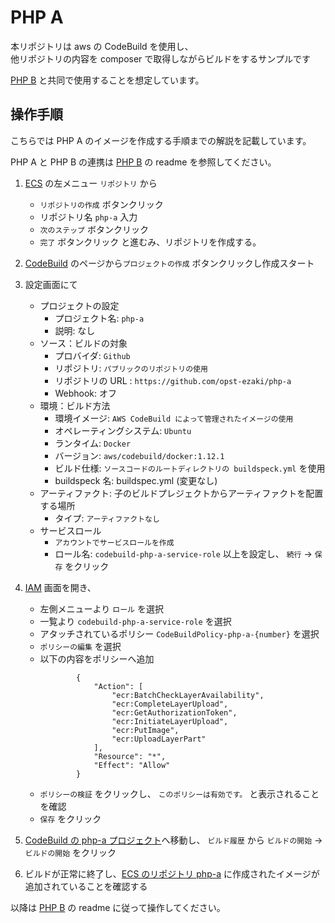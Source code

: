 # PHP A

本リポジトリは aws の CodeBuild を使用し、  
他リポジトリの内容を composer で取得しながらビルドをするサンプルです

[PHP B](https://github.com/opst-ezaki/php-b) と共同で使用することを想定しています。

## 操作手順

こちらでは PHP A のイメージを作成する手順までの解説を記載しています。

PHP A と PHP B の連携は [PHP B](https://github.com/opst-ezaki/php-b) の readme を参照してください。

1. [ECS](https://ap-northeast-1.console.aws.amazon.com/ecs/home?region=ap-northeast-1#/repositories) の左メニュー `リポジトリ` から
    - `リポジトリの作成` ボタンクリック
    - リポジトリ名 `php-a` 入力
    - `次のステップ` ボタンクリック
    - `完了` ボタンクリック
  と進むみ、リポジトリを作成する。

1. [CodeBuild](https://ap-northeast-1.console.aws.amazon.com/codebuild/home?region=ap-northeast-1#/projects) のページから`プロジェクトの作成` ボタンクリックし作成スタート

1. 設定画面にて
    - プロジェクトの設定
        - プロジェクト名: `php-a`
        - 説明: なし
    - ソース：ビルドの対象
        - プロバイダ: `Github`
        - リポジトリ: `パブリックのリポジトリの使用`
        - リポジトリの URL : `https://github.com/opst-ezaki/php-a`
        - Webhook: オフ
    - 環境：ビルド方法
        - 環境イメージ: `AWS CodeBuild によって管理されたイメージの使用`
        - オペレーティングシステム: `Ubuntu`
        - ランタイム: `Docker`
        - バージョン: `aws/codebuild/docker:1.12.1`
        - ビルド仕様: `ソースコードのルートディレクトリの buildspeck.yml` を使用
        - buildspeck 名: buildspec.yml (変更なし)
    - アーティファクト: 子のビルドプレジェクトからアーティファクトを配置する場所
        - タイプ: `アーティファクトなし`
    - サービスロール
        - `アカウントでサービスロールを作成`
        - ロール名: `codebuild-php-a-service-role`
    以上を設定し、 `続行` -> `保存` をクリック
1. [IAM](https://console.aws.amazon.com/iam/home?region=ap-northeast-1#/roles) 画面を開き、
    - 左側メニューより `ロール` を選択
    - 一覧より `codebuild-php-a-service-role` を選択
    - アタッチされているポリシー `CodeBuildPolicy-php-a-{number}` を選択
    - `ポリシーの編集` を選択
    - 以下の内容をポリシーへ追加
        ```
                {
                    "Action": [
                        "ecr:BatchCheckLayerAvailability",
                        "ecr:CompleteLayerUpload",
                        "ecr:GetAuthorizationToken",
                        "ecr:InitiateLayerUpload",
                        "ecr:PutImage",
                        "ecr:UploadLayerPart"
                    ],
                    "Resource": "*",
                    "Effect": "Allow"
                }
        ```
    - `ポリシーの検証` をクリックし、 `このポリシーは有効です。` と表示されることを確認
    - `保存` をクリック

1. [CodeBuild の php-a プロジェクト](https://ap-northeast-1.console.aws.amazon.com/codebuild/home?region=ap-northeast-1#/projects/php-a/view)へ移動し、 `ビルド履歴` から `ビルドの開始` -> `ビルドの開始` をクリック

1. ビルドが正常に終了し、[ECS のリポジトリ php-a](https://ap-northeast-1.console.aws.amazon.com/ecs/home?region=ap-northeast-1#/repositories/php-a#images;tagStatus=ALL) に作成されたイメージが追加されていることを確認する

以降は [PHP B](https://github.com/opst-ezaki/php-b) の readme に従って操作してください。